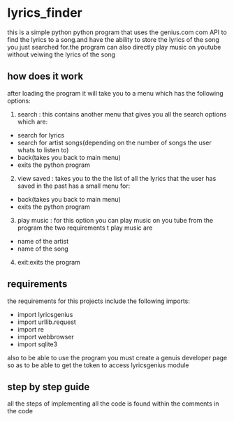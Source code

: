 # lyrics_finder
this is a simple python python program that uses the genius.com com API to find  the lyrics to a song.and have the ability to store the lyrics of the song you just searched for.the program can also directly play music on youtube without veiwing the lyrics of the song 
## how does it work
after loading the program it will take you to a menu which has the following options:
1. search : this contains another menu that gives you all the search options which are: 
* search for lyrics 
* search for artist songs(depending on the number of songs the user whats to listen to)
* back(takes you back to main menu)
* exits the  python program
2. view saved : takes you to the the list of all the lyrics that the user has saved in the past has a small menu for:
* back(takes you back to main menu)
* exits the  python program
3. play music : for this option you can play music on you tube from the program the two requirements t play music are
* name of the artist
* name of the song
4. exit:exits the program
## requirements
the requirements for this projects include the following imports:
 - import lyricsgenius
 - import urllib.request
 - import re
 - import webbrowser
 - import sqlite3
 
 also to be able to use the program you must create a genuis developer page so as to be able to get the token to access lyricsgenius module
 
 ## step by step guide
  all the steps of implementing all the code is found within the comments in the code
